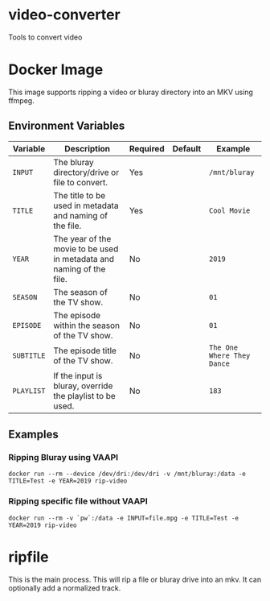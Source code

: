 # video-converter
Tools to convert video

# Docker Image
This image supports ripping a video or bluray directory into an MKV using ffmpeg.

## Environment Variables
Variable | Description | Required | Default | Example
--- | --- | --- | --- | ---
`INPUT` | The bluray directory/drive or file to convert. | Yes | | `/mnt/bluray`
`TITLE` | The title to be used in metadata and naming of the file. | Yes | | `Cool Movie`
`YEAR` | The year of the movie to be used in metadata and naming of the file. | No | | `2019`
`SEASON` | The season of the TV show. | No | | `01`
`EPISODE` | The episode within the season of the TV show. | No | | `01`
`SUBTITLE` | The episode title of the TV show. | No | | `The One Where They Dance`
`PLAYLIST` | If the input is bluray, override the playlist to be used. | No | | `183`

## Examples

### Ripping Bluray using VAAPI

```
docker run --rm --device /dev/dri:/dev/dri -v /mnt/bluray:/data -e TITLE=Test -e YEAR=2019 rip-video
```

### Ripping specific file without VAAPI
```
docker run --rm -v `pw`:/data -e INPUT=file.mpg -e TITLE=Test -e YEAR=2019 rip-video
```

# ripfile
This is the main process. This will rip a file or bluray drive into an mkv. It can optionally add a normalized track.
